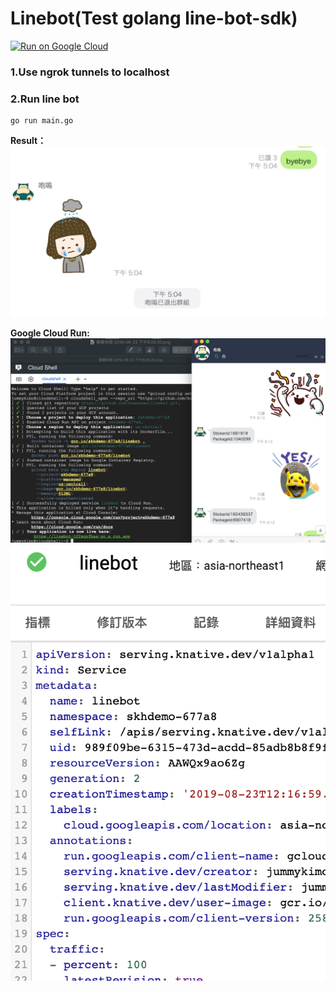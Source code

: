 # Linebot(Test golang line-bot-sdk)

[![Run on Google Cloud](https://storage.googleapis.com/cloudrun/button.svg)](https://console.cloud.google.com/cloudshell/editor?shellonly=true&cloudshell_image=gcr.io/cloudrun/button&cloudshell_git_repo=https://github.com/bowwowxx/linebot.git)

### 1.Use ngrok tunnels to localhost

### 2.Run line bot
 
```
go run main.go
```

 **Result：**
  ![mole](https://github.com/bowwowxx/linebot/blob/master/demo.jpg)  

 **Google Cloud Run:**  
  ![mole](https://github.com/bowwowxx/linebot/blob/master/demo01.png)  
  ![mole](https://github.com/bowwowxx/linebot/blob/master/demo02.png)    
